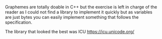 Graphemes are totally doable in C++ but the exercise is left in charge of the reader as I could not find a library to implement it quickly but as variables are just bytes you can easily implement something that follows the specification.

The library that looked the best was ICU
https://icu.unicode.org/
